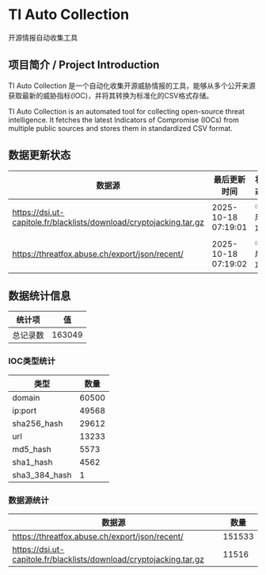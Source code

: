# TI Auto Collection

 开源情报自动收集工具

## 项目简介 / Project Introduction

TI Auto Collection 是一个自动化收集开源威胁情报的工具，能够从多个公开来源获取最新的威胁指标(IOC)，并将其转换为标准化的CSV格式存储。

TI Auto Collection is an automated tool for collecting open-source threat intelligence. It fetches the latest Indicators of Compromise (IOCs) from multiple public sources and stores them in standardized CSV format.

## 数据更新状态

| 数据源 | 最后更新时间 | 状态 |
|--------|------------|------|
| https://dsi.ut-capitole.fr/blacklists/download/cryptojacking.tar.gz | 2025-10-18 07:19:01 | ✅ 成功 |
| https://threatfox.abuse.ch/export/json/recent/ | 2025-10-18 07:19:02 | ✅ 成功 |












































































































































































































## 数据统计信息

| 统计项 | 值 |
|--------|----|
| 总记录数 | 163049 |

### IOC类型统计

| 类型 | 数量 |
|------|------|
| domain | 60500 |
| ip:port | 49568 |
| sha256_hash | 29612 |
| url | 13233 |
| md5_hash | 5573 |
| sha1_hash | 4562 |
| sha3_384_hash | 1 |

### 数据源统计

| 数据源 | 数量 |
|--------|------|
| https://threatfox.abuse.ch/export/json/recent/ | 151533 |
| https://dsi.ut-capitole.fr/blacklists/download/cryptojacking.tar.gz | 11516 |
